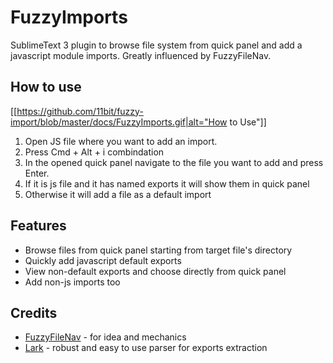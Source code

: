 FuzzyImports
============

SublimeText 3 plugin to browse file system from quick panel and add a javascript module imports. Greatly influenced by FuzzyFileNav.

How to use
----------

[[https://github.com/11bit/fuzzy-import/blob/master/docs/FuzzyImports.gif|alt="How to Use"]]

1. Open JS file where you want to add an import.
2. Press Cmd + Alt + i combindation
3. In the opened quick panel navigate to the file you want to add and press Enter.
4. If it is js file and it has named exports it will show them in quick panel
5. Otherwise it will add a file as a default import

Features
--------

* Browse files from quick panel starting from target file's directory
* Quickly add javascript default exports
* View non-default exports and choose directly from quick panel
* Add non-js imports too

Credits
-------

* [FuzzyFileNav](https://github.com/facelessuser/FuzzyFileNav) - for idea and mechanics
* [Lark](https://github.com/erezsh/lark) - robust and easy to use parser for exports extraction

